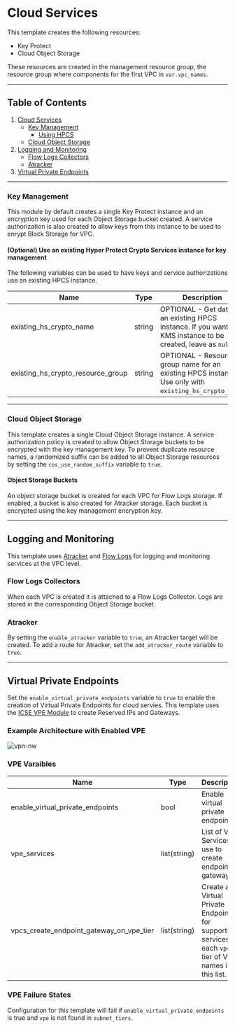 # Cloud Services

This template creates the following resources:
- Key Protect
- Cloud Object Storage

These resources are created in the management resource group, the resource group where components for the first VPC in `var.vpc_names`.

---

## Table of Contents

1. [Cloud Services](#cloud-services)
    - [Key Management](#key-management)
        - [Using HPCS](#optional-use-an-existing-hyper-protect-crypto-services-instance-for-key-management)
    - [Cloud Object Storage](#cloud-object-storage)
6. [Logging and Monitoring](#logging-and-monitoring) 
    - [Flow Logs Collectors](#flow-logs-collectors)
    - [Atracker](#atracker)
7. [Virtual Private Endpoints](#virtual-private-endpoints)

---

### Key Management

This module by default creates a single Key Protect instance and an encryption key used for each Object Storage bucket created. A service authorization is also created to allow keys from this instance to be used to enrypt Block Storage for VPC.

#### (Optional) Use an existing Hyper Protect Crypto Services instance for key management

The following variables can be used to have keys and service authorizations use an existing HPCS instance.

Name                                | Type         | Description                                                                                                                                                                                  | Sensitive | Default
----------------------------------- | ------------ | -------------------------------------------------------------------------------------------------------------------------------------------------------------------------------------------- | --------- | ---------------------------------
existing_hs_crypto_name             | string       | OPTIONAL - Get data for an existing HPCS instance. If you want a KMS instance to be created, leave as `null`.                                                                                |           | null
existing_hs_crypto_resource_group   | string       | OPTIONAL - Resource group name for an existing HPCS instance. Use only with `existing_hs_crypto_name`.                                                                                       |           | null

---

### Cloud Object Storage

This template creates a single Cloud Object Storage instance. A service authorization policy is created to allow Object Storage buckets to be encrypted with the key management key. To prevent duplicate resource names, a randomized suffix can be added to all Object Storage resources by setting the `cos_use_random_suffix` variable to `true`.

#### Object Storage Buckets

An object storage bucket is created for each VPC for Flow Logs storage. If enabled, a bucket is also created for Atracker storage. Each bucket is encrypted using the key management encryption key.

---

## Logging and Monitoring

This template uses [Atracker](https://cloud.ibm.com/docs/activity-tracker?topic=activity-tracker-at_events) and [Flow Logs](https://cloud.ibm.com/docs/vpc?topic=vpc-flow-logs) for logging and monitoring services at the VPC level.

### Flow Logs Collectors

When each VPC is created it is attached to a Flow Logs Collector. Logs are stored in the corresponding Object Storage bucket.

### Atracker

By setting the `enable_atracker` variable to `true`, an Atracker target will be created. To add a route for Atracker, set the `add_atracker_route` variable to `true`. 

---

## Virtual Private Endpoints

Set the `enable_virtual_private_endpoints` variable to `true` to enable the creation of Virtual Private Endpoints for cloud servies. This template uses the [ICSE VPE Module](github.com/Cloud-Schematics/vpe-module) to create Reserved IPs and Gateways.

### Example Architecture with Enabled VPE

![vpn-nw](.docs/vpe-nw.png)

### VPE Varaibles

Name                                     | Type         | Description                                                                                            | Sensitive | Default
---------------------------------------- | ------------ | ------------------------------------------------------------------------------------------------------ | --------- | -------------------------------
enable_virtual_private_endpoints         | bool         | Enable virtual private endpoints.                                                                      |           | false
vpe_services                             | list(string) | List of VPE Services to use to create endpoint gateways.                                               |           | ["cloud-object-storage", "kms"]
vpcs_create_endpoint_gateway_on_vpe_tier | list(string) | Create a Virtual Private Endpoint for supported services on each `vpe` tier of VPC names in this list. |           | ["management", "workload"]

### VPE Failure States

Configuration for this template will fail if `enable_virtual_private_endpoints` is true and `vpe` is not found in `subnet_tiers`.